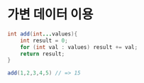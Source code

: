 # 가변 데이터 이용
```java
int add(int...values){
    int result = 0;
    for (int val : values) result += val;
    return result;
}
```
```java
add(1,2,3,4,5) // => 15
```